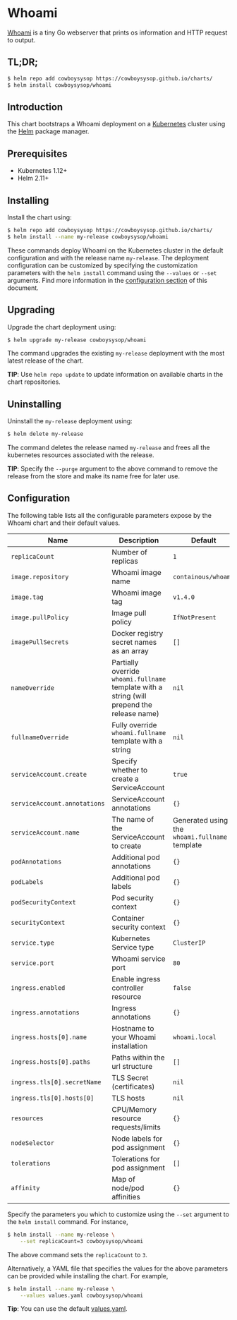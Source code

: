 # Whoami

[Whoami](https://github.com/containous/whoami) is a tiny Go webserver that prints os information and HTTP request to output.

## TL;DR;

```bash
$ helm repo add cowboysysop https://cowboysysop.github.io/charts/
$ helm install cowboysysop/whoami
```

## Introduction

This chart bootstraps a Whoami deployment on a [Kubernetes](http://kubernetes.io) cluster using the [Helm](https://helm.sh) package manager.

## Prerequisites

- Kubernetes 1.12+
- Helm 2.11+

## Installing

Install the chart using:

```bash
$ helm repo add cowboysysop https://cowboysysop.github.io/charts/
$ helm install --name my-release cowboysysop/whoami
```

These commands deploy Whoami on the Kubernetes cluster in the default configuration and with the release name `my-release`. The deployment configuration can be customized by specifying the customization parameters with the `helm install` command using the `--values` or `--set` arguments. Find more information in the [configuration section](#configuration) of this document.

## Upgrading

Upgrade the chart deployment using:

```bash
$ helm upgrade my-release cowboysysop/whoami
```

The command upgrades the existing `my-release` deployment with the most latest release of the chart.

**TIP**: Use `helm repo update` to update information on available charts in the chart repositories.

## Uninstalling

Uninstall the `my-release` deployment using:

```bash
$ helm delete my-release
```

The command deletes the release named `my-release` and frees all the kubernetes resources associated with the release.

**TIP**: Specify the `--purge` argument to the above command to remove the release from the store and make its name free for later use.

## Configuration

The following table lists all the configurable parameters expose by the Whoami chart and their default values.

| Name                         | Description                                                                                 | Default                                        |
|------------------------------|---------------------------------------------------------------------------------------------|------------------------------------------------|
| `replicaCount`               | Number of replicas                                                                          | `1`                                            |
| `image.repository`           | Whoami image name                                                                           | `containous/whoami`                            |
| `image.tag`                  | Whoami image tag                                                                            | `v1.4.0`                                       |
| `image.pullPolicy`           | Image pull policy                                                                           | `IfNotPresent`                                 |
| `imagePullSecrets`           | Docker registry secret names as an array                                                    | `[]`                                           |
| `nameOverride`               | Partially override `whoami.fullname` template with a string (will prepend the release name) | `nil`                                          |
| `fullnameOverride`           | Fully override `whoami.fullname` template with a string                                     | `nil`                                          |
| `serviceAccount.create`      | Specify whether to create a ServiceAccount                                                  | `true`                                         |
| `serviceAccount.annotations` | ServiceAccount annotations                                                                  | `{}`                                           |
| `serviceAccount.name`        | The name of the ServiceAccount to create                                                    | Generated using the `whoami.fullname` template |
| `podAnnotations`             | Additional pod annotations                                                                  | `{}`                                           |
| `podLabels`                  | Additional pod labels                                                                       | `{}`                                           |
| `podSecurityContext`         | Pod security context                                                                        | `{}`                                           |
| `securityContext`            | Container security context                                                                  | `{}`                                           |
| `service.type`               | Kubernetes Service type                                                                     | `ClusterIP`                                    |
| `service.port`               | Whoami service port                                                                         | `80`                                           |
| `ingress.enabled`            | Enable ingress controller resource                                                          | `false`                                        |
| `ingress.annotations`        | Ingress annotations                                                                         | `{}`                                           |
| `ingress.hosts[0].name`      | Hostname to your Whoami installation                                                        | `whoami.local`                                 |
| `ingress.hosts[0].paths`     | Paths within the url structure                                                              | `[]`                                           |
| `ingress.tls[0].secretName`  | TLS Secret (certificates)                                                                   | `nil`                                          |
| `ingress.tls[0].hosts[0]`    | TLS hosts                                                                                   | `nil`                                          |
| `resources`                  | CPU/Memory resource requests/limits                                                         | `{}`                                           |
| `nodeSelector`               | Node labels for pod assignment                                                              | `{}`                                           |
| `tolerations`                | Tolerations for pod assignment                                                              | `[]`                                           |
| `affinity`                   | Map of node/pod affinities                                                                  | `{}`                                           |

Specify the parameters you which to customize using the `--set` argument to the `helm install` command. For instance,

```bash
$ helm install --name my-release \
    --set replicaCount=3 cowboysysop/whoami
```

The above command sets the `replicaCount` to `3`.

Alternatively, a YAML file that specifies the values for the above parameters can be provided while installing the chart. For example,

```bash
$ helm install --name my-release \
    --values values.yaml cowboysysop/whoami
```

**Tip**: You can use the default [values.yaml](values.yaml).
